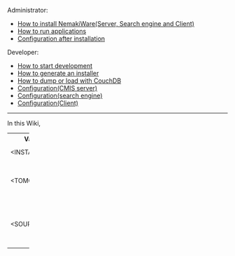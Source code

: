 Administrator:
* [How to install NemakiWare(Server, Search engine and Client) ](https://github.com/NemakiWare/NemakiWare/wiki/How-to-install-NemakiWare%28Server,-Search-engine-and-Client%29)
* [How to run applications](https://github.com/NemakiWare/NemakiWare/wiki/How-to-run-applications)
* [Configuration after installation](https://github.com/NemakiWare/NemakiWare/wiki/Configuration-after-installation)

Developer:
* [How to start development](https://github.com/NemakiWare/NemakiWare/wiki/How-to-start-development)
* [How to generate an installer](https://github.com/NemakiWare/NemakiWare/wiki/How-to-generate-an-installer)
* [How to dump or load with CouchDB](https://github.com/NemakiWare/NemakiWare/wiki/How-to-dump-or--load-with-CouchDB)
* [Configuration(CMIS server)](https://github.com/NemakiWare/NemakiWare/wiki/Configuration%28CMIS-server%29)
* [Configuration(search engine)](https://github.com/NemakiWare/NemakiWare/wiki/Configuration%28search-engine%29)
* [Configuration(Client)](https://github.com/NemakiWare/NemakiWare/wiki/Configuration%28Client%29)

---
In this Wiki,
<table style="width:10%; border:0; font-size:1em;">
<tr><th>Variable</th><th>Description</th></tr>
<tr><td>&lt;INSTALL_PATH&gt;</td><td>The target folder of the installer</td></tr>
<tr><td>&lt;TOMCAT_PATH&gt;</td><td>The installed tomcat's folder. <br/>This equals to<br/>&lt;INSTALL_PATH&gt;/apache-tomcat-7.x.xx/</td></tr>
<tr><td>&lt;SOURCE_PATH&gt;</td><td>The root folder of the source code.<br/>If you have cloned this repository, the created folder "NemakiWare" is SOURCE_PATH.</td></tr>
</table>